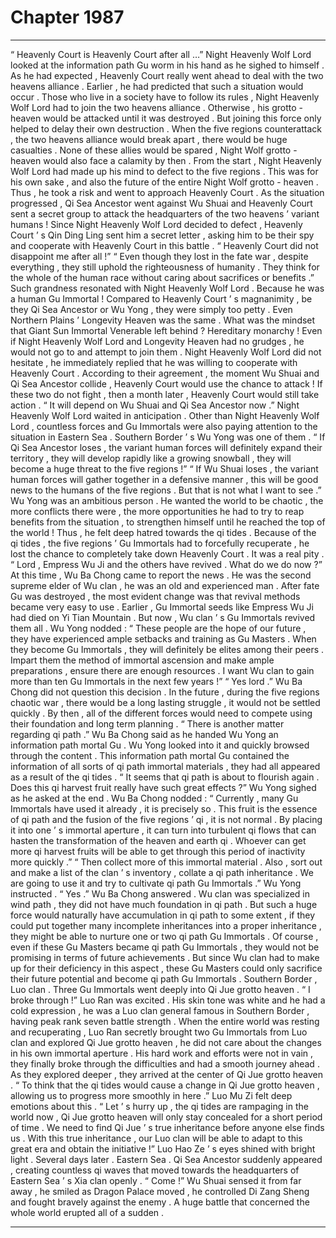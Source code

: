 
# Chapter 1987


---

“ Heavenly Court is Heavenly Court after all …” Night Heavenly Wolf Lord looked at the information path Gu worm in his hand as he sighed to himself .
As he had expected , Heavenly Court really went ahead to deal with the two heavens alliance .
Earlier , he had predicted that such a situation would occur .
Those who live in a society have to follow its rules , Night Heavenly Wolf Lord had to join the two heavens alliance . Otherwise , his grotto - heaven would be attacked until it was destroyed .
But joining this force only helped to delay their own destruction .
When the five regions counterattack , the two heavens alliance would break apart , there would be huge casualties . None of these allies would be spared , Night Wolf grotto - heaven would also face a calamity by then .
From the start , Night Heavenly Wolf Lord had made up his mind to defect to the five regions . This was for his own sake , and also the future of the entire Night Wolf grotto - heaven .
Thus , he took a risk and went to approach Heavenly Court .
As the situation progressed , Qi Sea Ancestor went against Wu Shuai and Heavenly Court sent a secret group to attack the headquarters of the two heavens ’ variant humans !
Since Night Heavenly Wolf Lord decided to defect , Heavenly Court ’ s Qin Ding Ling sent him a secret letter , asking him to be their spy and cooperate with Heavenly Court in this battle .
“ Heavenly Court did not disappoint me after all !”
“ Even though they lost in the fate war , despite everything , they still uphold the righteousness of humanity . They think for the whole of the human race without caring about sacrifices or benefits .”
Such grandness resonated with Night Heavenly Wolf Lord .
Because he was a human Gu Immortal !
Compared to Heavenly Court ’ s magnanimity , be they Qi Sea Ancestor or Wu Yong , they were simply too petty . Even Northern Plains ’ Longevity Heaven was the same .
What was the mindset that Giant Sun Immortal Venerable left behind ?
Hereditary monarchy !
Even if Night Heavenly Wolf Lord and Longevity Heaven had no grudges , he would not go to and attempt to join them .
Night Heavenly Wolf Lord did not hesitate , he immediately replied that he was willing to cooperate with Heavenly Court .
According to their agreement , the moment Wu Shuai and Qi Sea Ancestor collide , Heavenly Court would use the chance to attack ! If these two do not fight , then a month later , Heavenly Court would still take action .
“ It will depend on Wu Shuai and Qi Sea Ancestor now .” Night Heavenly Wolf Lord waited in anticipation .
Other than Night Heavenly Wolf Lord , countless forces and Gu Immortals were also paying attention to the situation in Eastern Sea .
Southern Border ’ s Wu Yong was one of them .
“ If Qi Sea Ancestor loses , the variant human forces will definitely expand their territory , they will develop rapidly like a growing snowball , they will become a huge threat to the five regions !”
“ If Wu Shuai loses , the variant human forces will gather together in a defensive manner , this will be good news to the humans of the five regions . But that is not what I want to see .”
Wu Yong was an ambitious person .
He wanted the world to be chaotic , the more conflicts there were , the more opportunities he had to try to reap benefits from the situation , to strengthen himself until he reached the top of the world !
Thus , he felt deep hatred towards the qi tides .
Because of the qi tides , the five regions ’ Gu Immortals had to forcefully recuperate , he lost the chance to completely take down Heavenly Court .
It was a real pity .
“ Lord , Empress Wu Ji and the others have revived . What do we do now ?” At this time , Wu Ba Chong came to report the news .
He was the second supreme elder of Wu clan , he was an old and experienced man .
After fate Gu was destroyed , the most evident change was that revival methods became very easy to use . Earlier , Gu Immortal seeds like Empress Wu Ji had died on Yi Tian Mountain . But now , Wu clan ’ s Gu Immortals revived them all .
Wu Yong nodded : “ These people are the hope of our future , they have experienced ample setbacks and training as Gu Masters . When they become Gu Immortals , they will definitely be elites among their peers . Impart them the method of immortal ascension and make ample preparations , ensure there are enough resources . I want Wu clan to gain more than ten Gu Immortals in the next few years !”
“ Yes lord .” Wu Ba Chong did not question this decision .
In the future , during the five regions chaotic war , there would be a long lasting struggle , it would not be settled quickly . By then , all of the different forces would need to compete using their foundation and long term planning .
“ There is another matter regarding qi path .” Wu Ba Chong said as he handed Wu Yong an information path mortal Gu .
Wu Yong looked into it and quickly browsed through the content .
This information path mortal Gu contained the information of all sorts of qi path immortal materials , they had all appeared as a result of the qi tides .
“ It seems that qi path is about to flourish again . Does this qi harvest fruit really have such great effects ?” Wu Yong sighed as he asked at the end .
Wu Ba Chong nodded : “ Currently , many Gu Immortals have used it already , it is precisely so . This fruit is the essence of qi path and the fusion of the five regions ’ qi , it is not normal . By placing it into one ’ s immortal aperture , it can turn into turbulent qi flows that can hasten the transformation of the heaven and earth qi . Whoever can get more qi harvest fruits will be able to get through this period of inactivity more quickly .”
“ Then collect more of this immortal material . Also , sort out and make a list of the clan ’ s inventory , collate a qi path inheritance . We are going to use it and try to cultivate qi path Gu Immortals .” Wu Yong instructed .
“ Yes .” Wu Ba Chong answered .
Wu clan was specialized in wind path , they did not have much foundation in qi path . But such a huge force would naturally have accumulation in qi path to some extent , if they could put together many incomplete inheritances into a proper inheritance , they might be able to nurture one or two qi path Gu Immortals .
Of course , even if these Gu Masters became qi path Gu Immortals , they would not be promising in terms of future achievements .
But since Wu clan had to make up for their deficiency in this aspect , these Gu Masters could only sacrifice their future potential and become qi path Gu Immortals .
Southern Border , Luo clan .
Three Gu Immortals went deeply into Qi Jue grotto heaven .
“ I broke through !” Luo Ran was excited .
His skin tone was white and he had a cold expression , he was a Luo clan general famous in Southern Border , having peak rank seven battle strength .
When the entire world was resting and recuperating , Luo Ran secretly brought two Gu Immortals from Luo clan and explored Qi Jue grotto heaven , he did not care about the changes in his own immortal aperture .
His hard work and efforts were not in vain , they finally broke through the difficulties and had a smooth journey ahead .
As they explored deeper , they arrived at the center of Qi Jue grotto heaven .
“ To think that the qi tides would cause a change in Qi Jue grotto heaven , allowing us to progress more smoothly in here .” Luo Mu Zi felt deep emotions about this .
“ Let ’ s hurry up , the qi tides are rampaging in the world now , Qi Jue grotto heaven will only stay concealed for a short period of time . We need to find Qi Jue ’ s true inheritance before anyone else finds us . With this true inheritance , our Luo clan will be able to adapt to this great era and obtain the initiative !” Luo Hao Ze ’ s eyes shined with bright light .
Several days later .
Eastern Sea .
Qi Sea Ancestor suddenly appeared , creating countless qi waves that moved towards the headquarters of Eastern Sea ’ s Xia clan openly .
“ Come !” Wu Shuai sensed it from far away , he smiled as Dragon Palace moved , he controlled Di Zang Sheng and fought bravely against the enemy .
A huge battle that concerned the whole world erupted all of a sudden .

---

